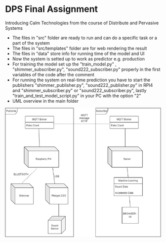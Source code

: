 
# DPS Final Assignment

Introducing Calm Technologies from the course of Distribute and Pervasive Systems

- The files in "src" folder are ready to run and can do a specific task or a part of the system
- The files in "src/templates" folder are for web rendering the result
- The files in "data" store info for running time of the model and UI
- Now the system is setted up to work as predictor e.g. production
- For training the model set up the "train_model.py" , "shimmer_subscriber.py", "sound222_subscriber.py" properly in the first variables of the code after the comment
- For running the system on real-time prediction you have to start the publishers "shimmer_publisher.py", "sound222_publisher.py" in RPI4 and "shimmer_subscriber.py" or "sound222_subscriber.py", lastly "train_and_test_model_script.py" in your PC with the option "2"
- UML overview in the main folder

![Diagram](DiaUML.png)
